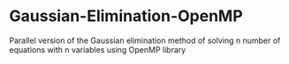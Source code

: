 # Gaussian-Elimination-OpenMP
Parallel version of the Gaussian elimination method of solving n number of equations with n variables using OpenMP library
